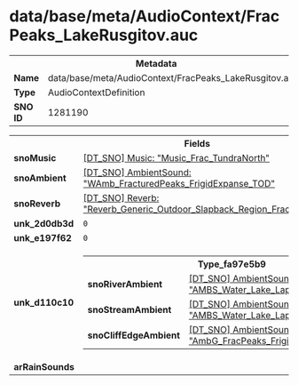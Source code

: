 <h1>data/base/meta/AudioContext/FracPeaks_LakeRusgitov.auc</h1><table><tr><th colspan="100%">Metadata</th></tr><tr><td><b>Name</b></td><td>data/base/meta/AudioContext/FracPeaks_LakeRusgitov.auc</td></tr><tr><td><b>Type</b></td><td>AudioContextDefinition</td></tr><tr><td><b>SNO ID</b></td><td>1281190</td></tr></table>

<table><tr><th colspan="100%">Fields</th></tr><tr><td><b>snoMusic</b></td><td><a href="..\Music\Music_Frac_TundraNorth.mus">[DT_SNO] Music: "Music_Frac_TundraNorth"</a></td></tr><tr><td><b>snoAmbient</b></td><td><a href="..\AmbientSound\WAmb_FracturedPeaks_FrigidExpanse_TOD.ams">[DT_SNO] AmbientSound: "WAmb_FracturedPeaks_FrigidExpanse_TOD"</a></td></tr><tr><td><b>snoReverb</b></td><td><a href="..\Reverb\Reverb_Generic_Outdoor_Slapback_Region_FracturedPeaks.rev">[DT_SNO] Reverb: "Reverb_Generic_Outdoor_Slapback_Region_FracturedPeaks"</a></td></tr><tr><td><b>unk_2d0db3d</b></td><td><code>0</code></td></tr><tr><td><b>unk_e197f62</b></td><td><code>0</code></td></tr><tr><td><b>unk_d110c10</b></td><td><table><tr><th colspan="100%">Type_fa97e5b9</th></tr><tr><td><b>snoRiverAmbient</b></td><td><a href="..\AmbientSound\AMBS_Water_Lake_Lapping_Distant.ams">[DT_SNO] AmbientSound: "AMBS_Water_Lake_Lapping_Distant"</a></td></tr><tr><td><b>snoStreamAmbient</b></td><td><a href="..\AmbientSound\AMBS_Water_Lake_Lapping_Distant.ams">[DT_SNO] AmbientSound: "AMBS_Water_Lake_Lapping_Distant"</a></td></tr><tr><td><b>snoCliffEdgeAmbient</b></td><td><a href="..\AmbientSound\AmbG_FracPeaks_FrigidExpanse_CliffEdge.ams">[DT_SNO] AmbientSound: "AmbG_FracPeaks_FrigidExpanse_CliffEdge"</a></td></tr></table>

</td></tr><tr><td><b>arRainSounds</b></td><td></td></tr></table>

